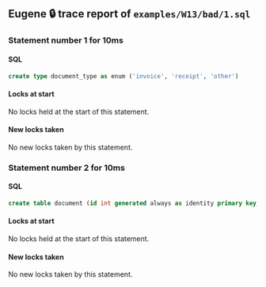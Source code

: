 ## Eugene 🔒 trace report of `examples/W13/bad/1.sql`



### Statement number 1 for 10ms

#### SQL

```sql
create type document_type as enum ('invoice', 'receipt', 'other')
```

#### Locks at start

No locks held at the start of this statement.

#### New locks taken

No new locks taken by this statement.



### Statement number 2 for 10ms

#### SQL

```sql
create table document (id int generated always as identity primary key, type document_type)
```

#### Locks at start

No locks held at the start of this statement.

#### New locks taken

No new locks taken by this statement.



